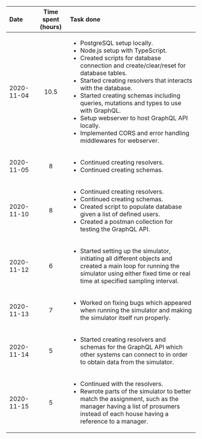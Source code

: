 | Date | Time spent (hours) | Task done |
| :--- | :---: | :--- |
| 2020-11-04 | 10.5 | <ul><li>PostgreSQL setup locally.</li><li>Node.js setup with TypeScript.</li><li>Created scripts for database connection and create/clear/reset for database tables.</li><li>Started creating resolvers that interacts with the database.</li><li>Started creating schemas including queries, mutations and types to use with GraphQL.</li><li>Setup webserver to host GraphQL API locally.</li><li>Implemented CORS and error handling middlewares for webserver.</li></ul> |
| 2020-11-05 | 8 | <ul><li>Continued creating resolvers.</li><li>Continued creating schemas.</li></ul> |
| 2020-11-10 | 8 | <ul><li>Continued creating resolvers.</li><li>Continued creating schemas.</li><li>Created script to populate database given a list of defined users.</li><li>Created a postman collection for testing the GraphQL API.</li></ul> |
| 2020-11-12 | 6 | <ul><li>Started setting up the simulator, initiating all different objects and created a main loop for running the simulator using either fixed time or real time at specified sampling interval.</li></ul> |
| 2020-11-13 | 7 | <ul><li>Worked on fixing bugs which appeared when running the simulator and making the simulator itself run properly.</li></ul> |
| 2020-11-14 | 5 | <ul><li>Started creating resolvers and schemas for the GraphQL API which other systems can connect to in order to obtain data from the simulator.</li></ul> |
| 2020-11-15 | 5 | <ul><li>Continued with the resolvers.</li><li>Rewrote parts of the simulator to better match the assignment, such as the manager having a list of prosumers instead of each house having a reference to a manager.</li></ul> |
